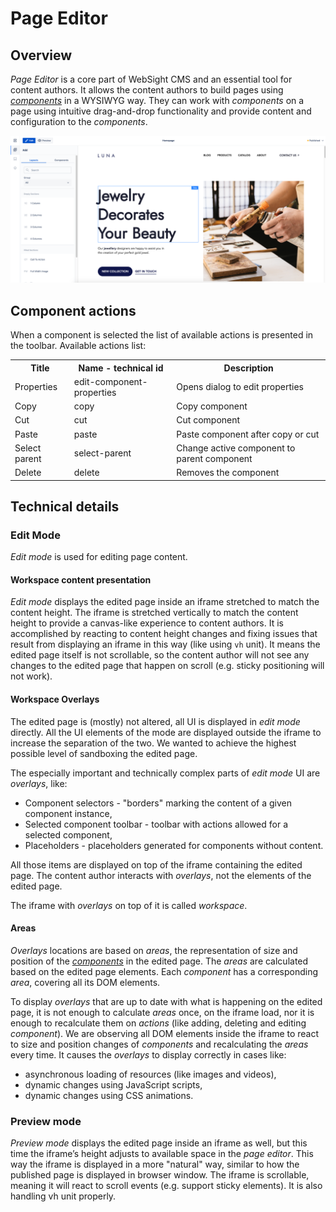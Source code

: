 # Page Editor

## Overview

_Page Editor_ is a core part of WebSight CMS and an essential tool for content authors.
It allows the content authors to build pages using [_components_](../components) in a WYSIWYG way.
They can work with _components_ on a page using intuitive drag-and-drop functionality and provide
content and configuration to the _components_.

![Page Editor](images/page-editor-overview.png)

## Component actions

When a component is selected the list of available actions is presented in the toolbar.
Available actions list:

<table>
     <tr>
        <th>Title</th>
        <th>Name - technical id</th>
        <th>Description</th>
    </tr>
    <tr>
        <td>Properties</td>
        <td>edit-component-properties</td>
        <td>Opens dialog to edit properties</td>
    </tr>
    <tr>
        <td>Copy</td>
        <td>copy</td>
        <td>Copy component</td>
    </tr>
    <tr>
        <td>Cut</td>
        <td>cut</td>
        <td>Cut component</td>
    </tr>
    <tr>
        <td>Paste</td>
        <td>paste</td>
        <td>Paste component after copy or cut</td>
    </tr>
    <tr>
        <td>Select parent</td>
        <td>select-parent</td>
        <td>Change active component to parent component</td>
    </tr>
    <tr>
        <td>Delete</td>
        <td>delete</td>
        <td>Removes the component</td>
   </tr>
</table>

## Technical details

### Edit Mode

_Edit mode_ is used for editing page content.

#### Workspace content presentation

_Edit mode_ displays the edited page inside an iframe stretched to match the content height. The iframe is stretched vertically to match the content height to provide a canvas-like experience to content authors. It is accomplished by reacting to content height changes and fixing issues that result from displaying an iframe in this way (like using `vh` unit).
It means the edited page itself is not scrollable, so the content author will not see any changes to the edited page that happen on scroll (e.g. sticky positioning will not work).

#### Workspace Overlays

The edited page is (mostly) not altered, all UI is displayed in _edit mode_ directly. All the UI elements of the mode are displayed outside the iframe to increase the separation of the two. We wanted to achieve the highest possible level of sandboxing the edited page.

The especially important and technically complex parts of _edit mode_ UI are _overlays_, like:

- Component selectors - "borders" marking the content of a given component instance,
- Selected component toolbar - toolbar with actions allowed for a selected component,
- Placeholders - placeholders generated for components without content.

All those items are displayed on top of the iframe containing the edited page. The content author interacts with _overlays_, not the elements of the edited page.

The iframe with _overlays_ on top of it is called _workspace_.

#### Areas

_Overlays_ locations are based on _areas_, the representation of size and position of the [_components_](../components) in the edited page. The _areas_ are calculated based on the edited page elements. Each _component_ has a corresponding _area_, covering all its DOM elements.

To display _overlays_ that are up to date with what is happening on the edited page, it is not enough to calculate _areas_ once, on the iframe load, nor it is enough to recalculate them on _actions_ (like adding, deleting and editing _component_). We are observing all DOM elements inside the iframe to react to size and position changes of _components_ and recalculating the _areas_ every time. It causes the _overlays_ to display correctly in cases like:

- asynchronous loading of resources (like images and videos),
- dynamic changes using JavaScript scripts,
- dynamic changes using CSS animations.

### Preview mode

_Preview mode_ displays the edited page inside an iframe as well, but this time the iframe’s height adjusts to available space in the _page editor_. This way the iframe is displayed in a more "natural" way, similar to how the published page is displayed in browser window. The iframe is scrollable, meaning it will react to scroll events (e.g. support sticky elements). It is also handling vh unit properly.

